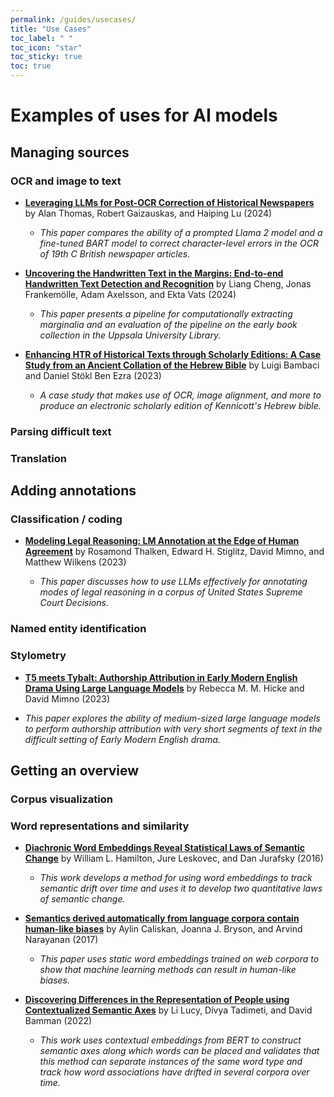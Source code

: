 ```yaml
---
permalink: /guides/usecases/
title: "Use Cases"
toc_label: " "
toc_icon: "star"
toc_sticky: true
toc: true
---
```


# Examples of uses for AI models

## Managing sources

### OCR and image to text

- **[Leveraging LLMs for Post-OCR Correction of Historical Newspapers](https://aclanthology.org/2024.lt4hala-1.14.pdf)** by Alan Thomas, Robert Gaizauskas, and Haiping Lu (2024)

    - *This paper compares the ability of a prompted Llama 2 model and a fine-tuned BART model to correct character-level errors in the OCR of 19th C British newspaper articles.*

- **[Uncovering the Handwritten Text in the Margins: End-to-end Handwritten Text Detection and Recognition](https://arxiv.org/pdf/2303.05929)** by Liang Cheng, Jonas Frankemölle, Adam Axelsson, and Ekta Vats (2024)

    - *This paper presents a pipeline for computationally extracting marginalia and an evaluation of the pipeline on the early book collection in the Uppsala University Library.*

- **[Enhancing HTR of Historical Texts through Scholarly Editions: A Case Study from an Ancient Collation of the Hebrew Bible](https://ceur-ws.org/Vol-3558/paper6310.pdf)** by Luigi Bambaci and Daniel Stökl Ben Ezra (2023)

    - *A case study that makes use of OCR, image alignment, and more to produce an electronic scholarly edition of Kennicott's Hebrew bible.*

### Parsing difficult text

### Translation

## Adding annotations

### Classification / coding

- **[Modeling Legal Reasoning: LM Annotation at the Edge of Human Agreement](https://aclanthology.org/2023.emnlp-main.575.pdf)** by Rosamond Thalken, Edward H. Stiglitz, David Mimno, and Matthew Wilkens (2023)

    - *This paper discusses how to use LLMs effectively for annotating modes of legal reasoning in a corpus of United States Supreme Court Decisions.*

### Named entity identification

### Stylometry

- **[T5 meets Tybalt: Authorship Attribution in Early Modern English Drama Using Large Language Models](https://ceur-ws.org/Vol-3558/paper2757.pdf)** by Rebecca M. M. Hicke and David Mimno (2023)

 - *This paper explores the ability of medium-sized large language models to perform authorship attribution with very short segments of text in the difficult setting of Early Modern English drama.*

## Getting an overview

### Corpus visualization

### Word representations and similarity

- **[Diachronic Word Embeddings Reveal Statistical Laws of Semantic Change](https://aclanthology.org/P16-1141.pdf)** by William L. Hamilton, Jure Leskovec, and Dan Jurafsky (2016)

    - *This work develops a method for using word embeddings to track semantic drift over time and uses it to develop two quantitative laws of semantic change.*

- **[Semantics derived automatically from language corpora contain human-like biases](https://www.science.org/doi/10.1126/science.aal4230)** by Aylin Caliskan, Joanna J. Bryson, and Arvind Narayanan (2017)

    - *This paper uses static word embeddings trained on web corpora to show that machine learning methods can result in human-like biases.*

- **[Discovering Differences in the Representation of People using Contextualized Semantic Axes](https://aclanthology.org/2022.emnlp-main.228.pdf)** by Li Lucy, Divya Tadimeti, and David Bamman (2022)

    - *This work uses contextual embeddings from BERT to construct semantic axes along which words can be placed and validates that this method can separate instances of the same word type and track how word associations have drifted in several corpora over time.*

